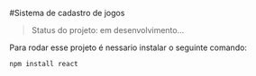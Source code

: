 #Sistema de cadastro de jogos

> Status do projeto: em desenvolvimento...

Para rodar esse projeto é nessario instalar o seguinte comando:

```
npm install react
```
